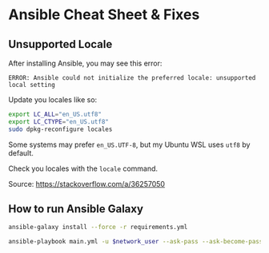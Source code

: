 # Ansible Cheat Sheet & Fixes

## Unsupported Locale

After installing Ansible, you may see this error:

``` log
ERROR: Ansible could not initialize the preferred locale: unsupported local setting
```

Update you locales like so:

``` bash
export LC_ALL="en_US.utf8"
export LC_CTYPE="en_US.utf8"
sudo dpkg-reconfigure locales
```

Some systems may prefer `en_US.UTF-8`, but my Ubuntu WSL uses `utf8` by default.

Check you locales with the `locale` command.

Source: https://stackoverflow.com/a/36257050

## How to run Ansible Galaxy

``` bash
ansible-galaxy install --force -r requirements.yml

ansible-playbook main.yml -u $network_user --ask-pass --ask-become-pass
```
